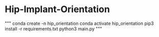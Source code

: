 # Hip-Implant-Orientation

"""
conda create -n hip_orientation
conda activate hip_orientation
pip3 install -r requirements.txt
python3 main.py
"""